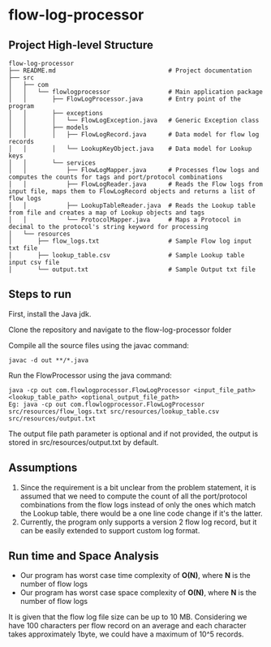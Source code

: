 # flow-log-processor
## Project High-level Structure
```
flow-log-processor
├── README.md                               # Project documentation                                  
├── src
│   ├── com
│   │   └── flowlogprocessor                # Main application package
│   │       ├── FlowLogProcessor.java       # Entry point of the program
│   │       ├── exceptions                  
│   │       │   └── FlowLogException.java   # Generic Exception class
│   │       ├── models                      
│   │       │   ├── FlowLogRecord.java      # Data model for flow log records
│   │       │   └── LookupKeyObject.java    # Data model for Lookup keys
│   │       └── services                    
│   │           ├── FlowLogMapper.java      # Processes flow logs and computes the counts for tags and port/protocol combinations
│   │           ├── FlowLogReader.java      # Reads the Flow logs from input file, maps them to FlowLogRecord objects and returns a list of flow logs
│   │           ├── LookupTableReader.java  # Reads the Lookup table from file and creates a map of Lookup objects and tags
│   │           └── ProtocolMapper.java     # Maps a Protocol in decimal to the protocol's string keyword for processing
│   └── resources
│       ├── flow_logs.txt                   # Sample Flow log input txt file
│       ├── lookup_table.csv                # Sample Lookup table input csv file
│       └── output.txt                      # Sample Output txt file
```
## Steps to run
First, install the Java jdk.

Clone the repository and navigate to the flow-log-processor folder

Compile all the source files using the javac command:
```
javac -d out **/*.java
```
Run the FlowProcessor using the java command:
```
java -cp out com.flowlogprocessor.FlowLogProcessor <input_file_path> <lookup_table_path> <optional_output_file_path>
Eg: java -cp out com.flowlogprocessor.FlowLogProcessor src/resources/flow_logs.txt src/resources/lookup_table.csv src/resources/output.txt
```
The output file path parameter is optional and if not provided, the output is stored in src/resources/output.txt by default.

## Assumptions
1. Since the requirement is a bit unclear from the problem statement, it is assumed that we need to compute the count of all the port/protocol combinations from the flow logs instead of only the ones which match the Lookup table, there would be a one line code change if it's the latter.
2. Currently, the program only supports a version 2 flow log record, but it can be easily extended to support custom log format.

## Run time and Space Analysis
- Our program has worst case time complexity of **O(N)**, where **N** is the number of flow logs
- Our program has worst case space complexity of **O(N)**, where **N** is the number of flow logs

It is given that the flow log file size can be up to 10 MB. Considering we have 100 characters per flow record on an average and each character takes approximately 1byte, we could have a maximum of 10^5 records.